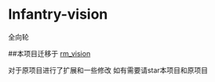 # Infantry-vision
全向轮

##本项目迁移于 [rm_vision](https://github.com/chenjunnn/rm_vision)

对于原项目进行了扩展和一些修改
如有需要请star本项目和原项目
